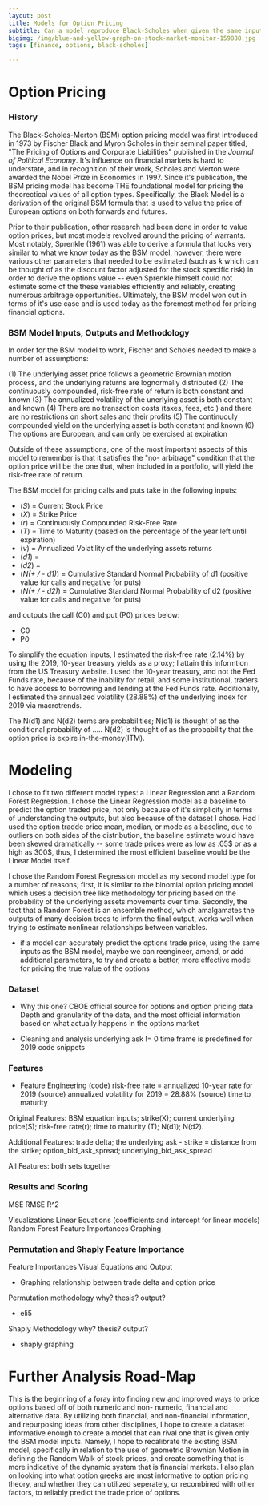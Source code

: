 ```yaml
---
layout: post
title: Models for Option Pricing
subtitle: Can a model reproduce Black-Scholes when given the same inputs?
bigimg: /img/blue-and-yellow-graph-on-stock-market-monitor-159888.jpg
tags: [finance, options, black-scholes]

---
```


# Option Pricing

### History
The Black-Scholes-Merton (BSM) option pricing model was first introduced in 1973 by Fischer Black and Myron Scholes in their
seminal paper titled, "The Pricing of Options and Corporate Liabilities" published in the *Journal of Political Economy*. It's
influence on financial markets is hard to understate, and in recognition of their work, Scholes and Merton were awarded the 
Nobel Prize in Economics in 1997. Since it's publication, the BSM pricing model has become THE foundational model for pricing 
the theorectical values of all option types. Specifically, the Black Model is a derivation of the original BSM formula that 
is used to value the price of European options on both forwards and futures. 

Prior to their publication, other research had been done in order to value option prices, but most models revolved around the 
pricing of warrants. Most notably, Sprenkle (1961) was able to derive a formula that looks very similar to what we know today 
as the BSM model, however, there were various other parameters that needed to be estimated (such as *k* which can be thought 
of as the discount factor adjusted for the stock specific risk) in order to derive the options value -- even Sprenkle 
himself could not estimate some of the these variables efficiently and reliably, creating numerous arbitrage opportunities. 
Ultimately, the BSM model won out in terms of it's use case and is used today as the foremost method for pricing financial 
options.


### BSM Model Inputs, Outputs and Methodology
In order for the BSM model to work, Fischer and Scholes needed to make a number of assumptions:
 
  (1) The underlying asset price follows a geometric Brownian motion process, and the underlying returns are lognormally 
      distributed 
  (2) The continuously compounded, risk-free rate of return is both constant and known
  (3) The annualized volatility of the unerlying asset is both constant and known
  (4) There are no transaction costs (taxes, fees, etc.) and there are no restrictions on short sales and their profits
  (5) The continuouly compounded yield on the underlying asset is both constant and known
  (6) The options are European, and can only be exercised at expiration
 
Outside of these assumptions, one of the most important aspects of this model to remember is that it satisfies the "no-
arbitrage" condition that the option price will be the one that, when included in a portfolio, will yield the risk-free rate 
of return. 

The BSM model for pricing calls and puts take in the following inputs:

- (*S*) = Current Stock Price
- (*X*) = Strike Price
- (*r*) = Continuously Compounded Risk-Free Rate 
- (*T*) = Time to Maturity (based on the percentage of the year left until expiration)
- (*v*) = Annualized Volatility of the underlying assets returns
- (*d1*) = 
- (*d2*) = 
- (*N(+ / - d1)*) = Cumulative Standard Normal Probability of d1 (positive value for calls and negative for puts)
- (*N(+ / - d2)*) = Cumulative Standard Normal Probability of d2 (positive value for calls and negative for puts)

and outputs the call (C0) and put (P0) prices below:

- C0
- P0

To simplify the equation inputs, I estimated the risk-free rate (2.14%) by using the 2019, 10-year treasury yields as a 
proxy; I attain this informtion from the US Treasury website. I used the 10-year treasury, and not the Fed Funds rate, because 
of the inability for retail, and some institutional, traders to have access to borrowing and lending at the Fed Funds rate. 
Additionally, I estimated the annualized volatility (28.88%) of the underlying index for 2019 via macrotrends.

The N(d1) and N(d2) terms are probabilities; N(d1) is thought of as the conditional probability of ..... N(d2) is thought of 
as the probability that the option price is expire in-the-money(ITM). 


# Modeling
I chose to fit two different model types: a Linear Regression and a Random Forest Regression. I chose the Linear Regression 
model as a baseline to predict the option traded price, not only because of it's simplicity in terms of understanding the 
outputs, but also because of the dataset I chose. Had I used the option tradde price mean, median, or mode as a baseline, due 
to outliers on both sides of the distribution, the baseline estimate would have been skewed dramatically -- some trade prices 
were as low as .05$ or as a high as 300$, thus, I determined the most efficient baseline would be the Linear Model itself.

I chose the Random Forest Regression model as my second model type for a number of reasons; first, it is similar to the 
binomial option pricing model which uses a decision tree like methodology for pricing based on the probability of the 
underlying assets movements over time. Secondly, the fact that a Random Forest is an ensemble method, which amalgamates the 
outputs of many decision trees to inform the final output, works well when trying to estimate nonlinear relationships between 
variables.

 - if a model can accurately predict the options trade price, using the same inputs as the BSM model, maybe we can 
reengineer, amend, or add additional parameters, to try and create a better, more effective model for pricing the true value 
of the options


### Dataset 
- Why this one? 
CBOE official source for options and option pricing data
Depth and granularity of the data, and the most official information based on what actually happens in the options market

- Cleaning and analysis
underlying ask != 0
time frame is predefined for 2019 
code snippets



### Features
- Feature Engineering (code)
risk-free rate = annualized 10-year rate for 2019 (source)
annualized volatility for 2019 = 28.88% (source)
time to maturity

Original Features: BSM equation inputs; strike(X); current underlying price(S); risk-free rate(r); time to maturity (T); 
N(d1); N(d2).

Additional Features: trade delta; the underlying ask - strike = distance from the strike; option_bid_ask_spread; 
underlying_bid_ask_spread

All Features: both sets together 

### Results and Scoring

MSE
RMSE
R^2

Visualizations
Linear Equations (coefficients and intercept for linear models)
Random Forest Feature Importances Graphing


### Permutation and Shaply Feature Importance
Feature Importances
Visual
Equations and Output
- Graphing relationship between trade delta and option price


Permutation methodology
why? thesis? output?
- eli5 

Shaply Methodology
why? thesis? output?
- shaply graphing



# Further Analysis Road-Map
This is the beginning of a foray into finding new and improved ways to price options based off of both numeric and non-
numeric, financial and alternative data. By utilizing both financial, and non-financial information, and repurposing ideas 
from other disciplines, I hope to create a dataset informative enough to create a model that can rival one that is 
given only the BSM model inputs. Namely, I hope to recalibrate the existing BSM model, specifically in relation to the use of 
geometric Brownian Motion in defining the Random Walk of stock prices, and create something that is more indicative of the 
dynamic system that is financial markets. I also plan on looking into what option greeks are most informative to option 
pricing theory, and whether they can utilized seperately, or recombined with other factors, to reliably predict the trade 
price of options.


